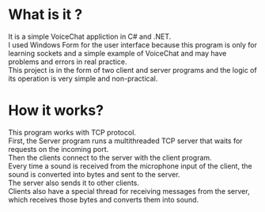 # What is it ?

It is a simple VoiceChat appliction in C# and .NET.  
I used Windows Form for the user interface because this program is only for learning sockets and a simple example of VoiceChat and may have problems and errors in real practice.  
This project is in the form of two client and server programs and the logic of its operation is very simple and non-practical.

# How it works?

This program works with TCP protocol.  
First, the Server program runs a multithreaded TCP server that waits for requests on the incoming port.  
Then the clients connect to the server with the client program.  
Every time a sound is received from the microphone input of the client, the sound is converted into bytes and sent to the server.  
The server also sends it to other clients.  
Clients also have a special thread for receiving messages from the server, which receives those bytes and converts them into sound.
